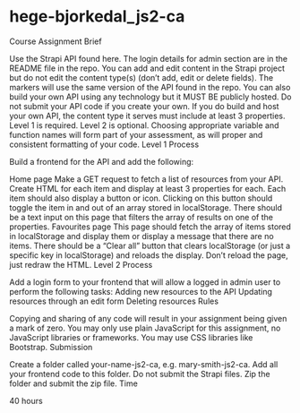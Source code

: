 # hege-bjorkedal_js2-ca

Course Assignment
Brief

Use the Strapi API found here. The login details for admin section are in the README file in the repo.
You can add and edit content in the Strapi project but do not edit the content type(s) (don’t add, edit or delete fields). The markers will use the same version of the API found in the repo.
You can also build your own API using any technology but it MUST BE publicly hosted. Do not submit your API code if you create your own. If you do build and host your own API, the content type it serves must include at least 3 properties.
Level 1 is required. Level 2 is optional.
Choosing appropriate variable and function names will form part of your assessment, as will proper and consistent formatting of your code.
Level 1 Process

Build a frontend for the API and add the following:

Home page
Make a GET request to fetch a list of resources from your API.
Create HTML for each item and display at least 3 properties for each.
Each item should also display a button or icon. Clicking on this button should toggle the item in and out of an array stored in localStorage.
There should be a text input on this page that filters the array of results on one of the properties.
Favourites page
This page should fetch the array of items stored in localStorage and display them or display a message that there are no items.
There should be a “Clear all” button that clears localStorage (or just a specific key in localStorage) and reloads the display. Don’t reload the page, just redraw the HTML.
Level 2 Process

Add a login form to your frontend that will allow a logged in admin user to perform the following tasks:
Adding new resources to the API
Updating resources through an edit form
Deleting resources
Rules

Copying and sharing of any code will result in your assignment being given a mark of zero.
You may only use plain JavaScript for this assignment, no JavaScript libraries or frameworks. You may use CSS libraries like Bootstrap.
Submission

Create a folder called your-name-js2-ca, e.g. mary-smith-js2-ca.
Add all your frontend code to this folder. Do not submit the Strapi files.
Zip the folder and submit the zip file.
Time

40 hours
